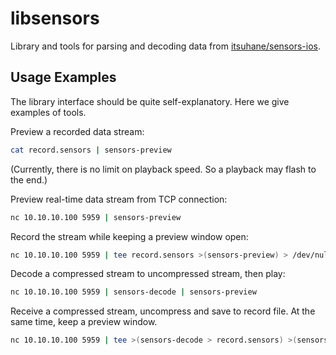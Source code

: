 # libsensors

Library and tools for parsing and decoding data from [itsuhane/sensors-ios](//github.com/itsuhane/sensors-ios).

## Usage Examples

The library interface should be quite self-explanatory. Here we give examples of tools.

Preview a recorded data stream:

```bash
cat record.sensors | sensors-preview
```

(Currently, there is no limit on playback speed. So a playback may flash to the end.)

Preview real-time data stream from TCP connection:

```bash
nc 10.10.10.100 5959 | sensors-preview
```

Record the stream while keeping a preview window open:

```bash
nc 10.10.10.100 5959 | tee record.sensors >(sensors-preview) > /dev/null
```

Decode a compressed stream to uncompressed stream, then play:

```bash
nc 10.10.10.100 5959 | sensors-decode | sensors-preview
```

Receive a compressed stream, uncompress and save to record file. At the same time, keep a preview window.

```bash
nc 10.10.10.100 5959 | tee >(sensors-decode > record.sensors) >(sensors-preview) >/dev/null
```
